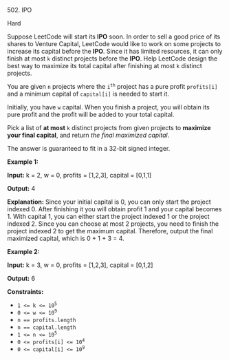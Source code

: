 502\. IPO

Hard

Suppose LeetCode will start its **IPO** soon. In order to sell a good price of its shares to Venture Capital, LeetCode would like to work on some projects to increase its capital before the **IPO**. Since it has limited resources, it can only finish at most `k` distinct projects before the **IPO**. Help LeetCode design the best way to maximize its total capital after finishing at most `k` distinct projects.

You are given `n` projects where the <code>i<sup>th</sup></code> project has a pure profit `profits[i]` and a minimum capital of `capital[i]` is needed to start it.

Initially, you have `w` capital. When you finish a project, you will obtain its pure profit and the profit will be added to your total capital.

Pick a list of **at most** `k` distinct projects from given projects to **maximize your final capital**, and return _the final maximized capital_.

The answer is guaranteed to fit in a 32-bit signed integer.

**Example 1:**

**Input:** k = 2, w = 0, profits = [1,2,3], capital = [0,1,1]

**Output:** 4

**Explanation:** Since your initial capital is 0, you can only start the project indexed 0. After finishing it you will obtain profit 1 and your capital becomes 1. With capital 1, you can either start the project indexed 1 or the project indexed 2. Since you can choose at most 2 projects, you need to finish the project indexed 2 to get the maximum capital. Therefore, output the final maximized capital, which is 0 + 1 + 3 = 4.

**Example 2:**

**Input:** k = 3, w = 0, profits = [1,2,3], capital = [0,1,2]

**Output:** 6

**Constraints:**

*   <code>1 <= k <= 10<sup>5</sup></code>
*   <code>0 <= w <= 10<sup>9</sup></code>
*   `n == profits.length`
*   `n == capital.length`
*   <code>1 <= n <= 10<sup>5</sup></code>
*   <code>0 <= profits[i] <= 10<sup>4</sup></code>
*   <code>0 <= capital[i] <= 10<sup>9</sup></code>
